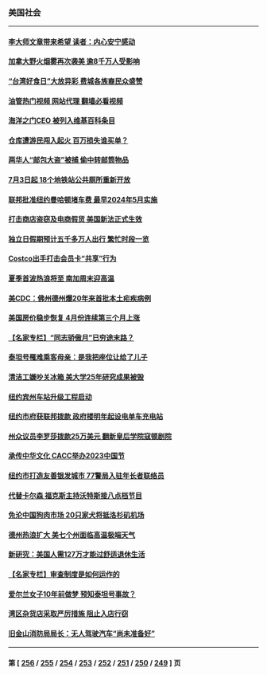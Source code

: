 ### 美国社会
---
#### [李大师文章带来希望 读者：内心安宁感动](../../pages/ncid1078160/n14024185.md?06290445) 
#### [加拿大野火烟雾再次袭美 逾8千万人受影响](../../pages/ncid1078160/n14024345.md?06290445) 
#### [“台湾好食日”大放异彩 费城各族裔民众盛赞](../../pages/ncid1078160/n14024186.md?06290445) 
#### [油管热门视频 网站代理 翻墙必看视频](http://138.2.39.72:81/youtube.html?epic-marker?06290445)
#### [海洋之门CEO 被列入维基百科条目](../../pages/ncid1078160/n14024029.md?06290445) 
#### [仓库遭游民闯入起火  百万损失谁买单？](../../pages/ncid1078160/n14023992.md?06290445) 
#### [两华人“邮包大盗”被捕 偷中转邮筒物品](../../pages/ncid1078160/n14023960.md?06290445) 
#### [7月3日起 18个地铁站公共厕所重新开放](../../pages/ncid1078160/n14023954.md?06290445) 
#### [联邦批准纽约曼哈顿堵车费 最早2024年5月实施](../../pages/ncid1078160/n14023957.md?06290445) 
#### [打击商店盗窃及电商假货 美国新法正式生效](../../pages/ncid1078160/n14023846.md?06290445) 
#### [独立日假期预计五千多万人出行 繁忙时段一览](../../pages/ncid1078160/n14023870.md?06290445) 
#### [Costco出手打击会员卡“共享”行为](../../pages/ncid1078160/n14023812.md?06290445) 
#### [夏季首波热浪将至 南加周末迎高温](../../pages/ncid1078160/n14023861.md?06290445) 
#### [美CDC：佛州德州爆20年来首批本土疟疾病例](../../pages/ncid1078160/n14023754.md?06290445) 
#### [美国房价稳步恢复 4月份连续第三个月上涨](../../pages/ncid1078160/n14023644.md?06290445) 
#### [【名家专栏】“同志骄傲月”已穷途末路？](../../pages/ncid1078160/n14023546.md?06290445) 
#### [泰坦号罹难乘客母亲：是我把座位让给了儿子](../../pages/ncid1078160/n14023659.md?06290445) 
#### [清洁工嫌吵关冰箱 美大学25年研究成果被毁](../../pages/ncid1078160/n14023652.md?06290445) 
#### [纽约宾州车站升级工程启动](../../pages/ncid1078160/n14023255.md?06290445) 
#### [纽约市府获联邦拨款 政府楼明年起设电单车充电站](../../pages/ncid1078160/n14023221.md?06290445) 
#### [州众议员李罗莎拨款25万美元 翻新皇后学院寇顿剧院](../../pages/ncid1078160/n14023229.md?06290445) 
#### [承传中华文化 CACC举办2023中国节](../../pages/ncid1078160/n14023120.md?06290445) 
#### [纽约市打造友善银发城市 77警局入驻年长者联络员](../../pages/ncid1078160/n14023261.md?06290445) 
#### [代替卡尔森 福克斯主持沃特斯接八点档节目](../../pages/ncid1078160/n14023127.md?06290445) 
#### [免沦中国狗肉市场 20只家犬将抵洛杉矶机场](../../pages/ncid1078160/n14023153.md?06290445) 
#### [德州热浪扩大 美七个州面临高温极端天气](../../pages/ncid1078160/n14023126.md?06290445) 
#### [新研究：美国人需127万才能过舒适退休生活](../../pages/ncid1078160/n14023121.md?06290445) 
#### [【名家专栏】审查制度是如何运作的](../../pages/ncid1078160/n14022903.md?06290445) 
#### [爱尔兰女子10年前做梦 预知泰坦号事故？](../../pages/ncid1078160/n14022994.md?06290445) 
#### [湾区杂货店采取严厉措施 阻止入店行窃](../../pages/ncid1078160/n14022727.md?06290445) 
#### [旧金山消防局局长：无人驾驶汽车“尚未准备好”](../../pages/ncid1078160/n14022700.md?06290445) 

---
#### 第 [ [256](./256.md?06290445) / [255](./255.md?06290445) / [254](./254.md?06290445) / [253](./253.md?06290445) / [252](./252.md?06290445) / [251](./251.md?06290445) / [250](./250.md?06290445) / [249](./249.md?06290445) ] 页
